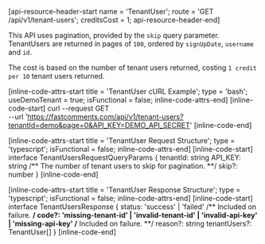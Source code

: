 [api-resource-header-start name = 'TenantUser'; route = 'GET /api/v1/tenant-users'; creditsCost = 1; api-resource-header-end]

This API uses pagination, provided by the `skip` query parameter. TenantUsers are returned in pages of `100`, ordered by `signUpDate`, `username` and `id`.

The cost is based on the number of tenant users returned, costing `1 credit per 10` tenant users returned.

[inline-code-attrs-start title = 'TenantUser cURL Example'; type = 'bash'; useDemoTenant = true; isFunctional = false; inline-code-attrs-end]
[inline-code-start]
curl --request GET \
  --url 'https://fastcomments.com/api/v1/tenant-users?tenantId=demo&page=0&API_KEY=DEMO_API_SECRET'
[inline-code-end]

[inline-code-attrs-start title = 'TenantUser Request Structure'; type = 'typescript'; isFunctional = false; inline-code-attrs-end]
[inline-code-start]
interface TenantUsersRequestQueryParams {
    tenantId: string
    API_KEY: string
    /** The number of tenant users to skip for pagination. **/
    skip?: number
}
[inline-code-end]

[inline-code-attrs-start title = 'TenantUser Response Structure'; type = 'typescript'; isFunctional = false; inline-code-attrs-end]
[inline-code-start]
interface TenantUsersResponse {
    status: 'success' | 'failed'
    /** Included on failure. **/
    code?: 'missing-tenant-id' | 'invalid-tenant-id' | 'invalid-api-key' | 'missing-api-key'
    /** Included on failure. **/
    reason?: string
    tenantUsers?: TenantUser[]
}
[inline-code-end]
